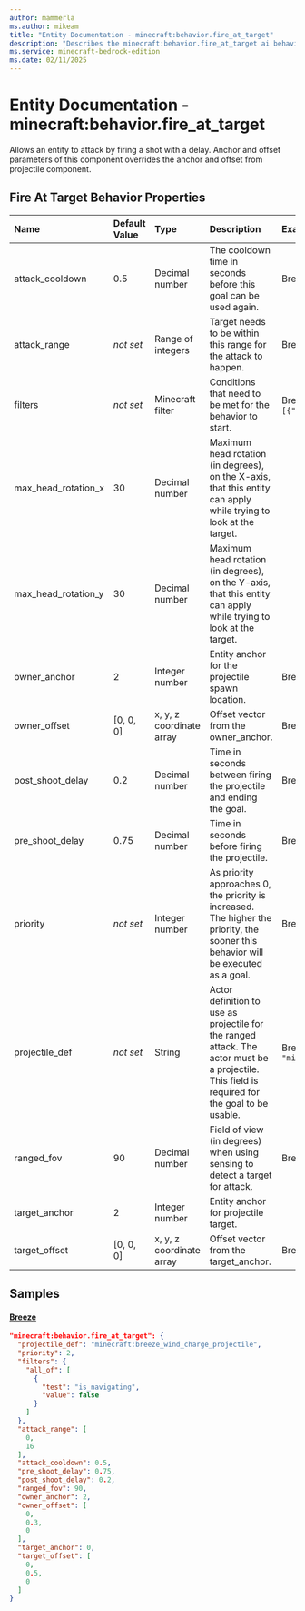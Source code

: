 ```yaml
---
author: mammerla
ms.author: mikeam
title: "Entity Documentation - minecraft:behavior.fire_at_target"
description: "Describes the minecraft:behavior.fire_at_target ai behavior component"
ms.service: minecraft-bedrock-edition
ms.date: 02/11/2025 
---
```


# Entity Documentation - minecraft:behavior.fire_at_target

Allows an entity to attack by firing a shot with a delay. Anchor and offset parameters of this component overrides the anchor and offset from projectile component.


## Fire At Target Behavior Properties

|Name       |Default Value |Type |Description |Example Values |
|:----------|:-------------|:----|:-----------|:------------- |
| attack_cooldown | 0.5 | Decimal number | The cooldown time in seconds before this goal can be used again. | Breeze: `0.5` | 
| attack_range | *not set* | Range of integers | Target needs to be within this range for the attack to happen. | Breeze: `[0,16]` | 
| filters | *not set* | Minecraft filter | Conditions that need to be met for the behavior to start. | Breeze: `{"all_of":[{"test":"is_navigating","value":false}]}` | 
| max_head_rotation_x | 30 | Decimal number | Maximum head rotation (in degrees), on the X-axis, that this entity can apply while trying to look at the target. |  | 
| max_head_rotation_y | 30 | Decimal number | Maximum head rotation (in degrees), on the Y-axis, that this entity can apply while trying to look at the target. |  | 
| owner_anchor | 2 | Integer number | Entity anchor for the projectile spawn location. | Breeze: `2` | 
| owner_offset | [0, 0, 0] | x, y, z coordinate array | Offset vector from the owner_anchor. | Breeze: `[0,0.3,0]` | 
| post_shoot_delay | 0.2 | Decimal number | Time in seconds between firing the projectile and ending the goal. | Breeze: `0.2` | 
| pre_shoot_delay | 0.75 | Decimal number | Time in seconds before firing the projectile. | Breeze: `0.75` | 
| priority | *not set* | Integer number | As priority approaches 0, the priority is increased. The higher the priority, the sooner this behavior will be executed as a goal. | Breeze: `2` | 
| projectile_def | *not set* | String | Actor definition to use as projectile for the ranged attack. The actor must be a projectile. This field is required for the goal to be usable. | Breeze: `"minecraft:breeze_wind_charge_projectile"` | 
| ranged_fov | 90 | Decimal number | Field of view (in degrees) when using sensing to detect a target for attack. | Breeze: `90` | 
| target_anchor | 2 | Integer number | Entity anchor for projectile target. |  | 
| target_offset | [0, 0, 0] | x, y, z coordinate array | Offset vector from the target_anchor. | Breeze: `[0,0.5,0]` | 

## Samples

#### [Breeze](https://github.com/Mojang/bedrock-samples/tree/preview/behavior_pack/entities/breeze.json)


```json
"minecraft:behavior.fire_at_target": {
  "projectile_def": "minecraft:breeze_wind_charge_projectile",
  "priority": 2,
  "filters": {
    "all_of": [
      {
        "test": "is_navigating",
        "value": false
      }
    ]
  },
  "attack_range": [
    0,
    16
  ],
  "attack_cooldown": 0.5,
  "pre_shoot_delay": 0.75,
  "post_shoot_delay": 0.2,
  "ranged_fov": 90,
  "owner_anchor": 2,
  "owner_offset": [
    0,
    0.3,
    0
  ],
  "target_anchor": 0,
  "target_offset": [
    0,
    0.5,
    0
  ]
}
```

